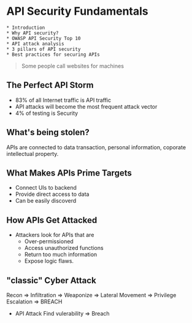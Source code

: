 # API Security Fundamentals

```text
* Introduction
* Why API security?
* OWASP API Security Top 10
* API attack analysis
* 3 pillars of API security
* Best practices for securing APIs
```

> Some people call websites for machines  

## The Perfect API Storm

* 83% of all Internet traffic is API traffic
* API attacks will become the most frequent attack vector
* 4% of testing is Security

## What's being stolen?

APIs are connected to data transaction, personal information, coporate intellectual property.

## What Makes APIs Prime Targets

* Connect UIs to backend
* Provide direct access to data
* Can be easily discoverd

## How APIs Get Attacked

* Attackers look for APIs that are
    * Over-permissioned
    * Access unauthorized functions
    * Return too much information
    * Expose logic flaws.

## "classic" Cyber Attack

Recon => Infiltration => Weaponize => Lateral Movement => Privilege Escalation => BREACH

* API Attack
    Find vulerability => Breach